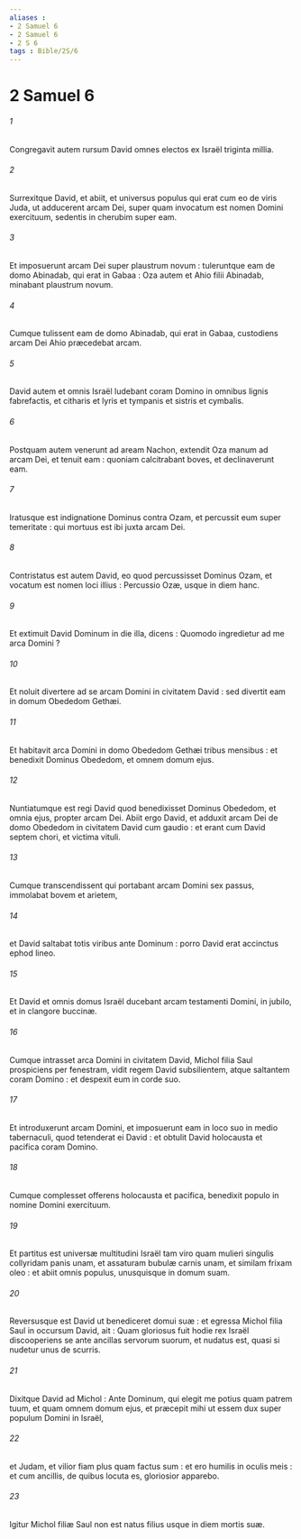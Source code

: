 ```yaml
---
aliases : 
- 2 Samuel 6
- 2 Samuel 6
- 2 S 6
tags : Bible/2S/6
---
```


# 2 Samuel 6

###### 1
Congregavit autem rursum David omnes electos ex Israël triginta millia.
###### 2
Surrexitque David, et abiit, et universus populus qui erat cum eo de viris Juda, ut adducerent arcam Dei, super quam invocatum est nomen Domini exercituum, sedentis in cherubim super eam.
###### 3
Et imposuerunt arcam Dei super plaustrum novum : tuleruntque eam de domo Abinadab, qui erat in Gabaa : Oza autem et Ahio filii Abinadab, minabant plaustrum novum.
###### 4
Cumque tulissent eam de domo Abinadab, qui erat in Gabaa, custodiens arcam Dei Ahio præcedebat arcam.
###### 5
David autem et omnis Israël ludebant coram Domino in omnibus lignis fabrefactis, et citharis et lyris et tympanis et sistris et cymbalis.
###### 6
Postquam autem venerunt ad aream Nachon, extendit Oza manum ad arcam Dei, et tenuit eam : quoniam calcitrabant boves, et declinaverunt eam.
###### 7
Iratusque est indignatione Dominus contra Ozam, et percussit eum super temeritate : qui mortuus est ibi juxta arcam Dei.
###### 8
Contristatus est autem David, eo quod percussisset Dominus Ozam, et vocatum est nomen loci illius : Percussio Ozæ, usque in diem hanc.
###### 9
Et extimuit David Dominum in die illa, dicens : Quomodo ingredietur ad me arca Domini ?
###### 10
Et noluit divertere ad se arcam Domini in civitatem David : sed divertit eam in domum Obededom Gethæi.
###### 11
Et habitavit arca Domini in domo Obededom Gethæi tribus mensibus : et benedixit Dominus Obededom, et omnem domum ejus.
###### 12
Nuntiatumque est regi David quod benedixisset Dominus Obededom, et omnia ejus, propter arcam Dei. Abiit ergo David, et adduxit arcam Dei de domo Obededom in civitatem David cum gaudio : et erant cum David septem chori, et victima vituli.
###### 13
Cumque transcendissent qui portabant arcam Domini sex passus, immolabat bovem et arietem,
###### 14
et David saltabat totis viribus ante Dominum : porro David erat accinctus ephod lineo.
###### 15
Et David et omnis domus Israël ducebant arcam testamenti Domini, in jubilo, et in clangore buccinæ.
###### 16
Cumque intrasset arca Domini in civitatem David, Michol filia Saul prospiciens per fenestram, vidit regem David subsilientem, atque saltantem coram Domino : et despexit eum in corde suo.
###### 17
Et introduxerunt arcam Domini, et imposuerunt eam in loco suo in medio tabernaculi, quod tetenderat ei David : et obtulit David holocausta et pacifica coram Domino.
###### 18
Cumque complesset offerens holocausta et pacifica, benedixit populo in nomine Domini exercituum.
###### 19
Et partitus est universæ multitudini Israël tam viro quam mulieri singulis collyridam panis unam, et assaturam bubulæ carnis unam, et similam frixam oleo : et abiit omnis populus, unusquisque in domum suam.
###### 20
Reversusque est David ut benediceret domui suæ : et egressa Michol filia Saul in occursum David, ait : Quam gloriosus fuit hodie rex Israël discooperiens se ante ancillas servorum suorum, et nudatus est, quasi si nudetur unus de scurris.
###### 21
Dixitque David ad Michol : Ante Dominum, qui elegit me potius quam patrem tuum, et quam omnem domum ejus, et præcepit mihi ut essem dux super populum Domini in Israël,
###### 22
et Judam, et vilior fiam plus quam factus sum : et ero humilis in oculis meis : et cum ancillis, de quibus locuta es, gloriosior apparebo.
###### 23
Igitur Michol filiæ Saul non est natus filius usque in diem mortis suæ.

